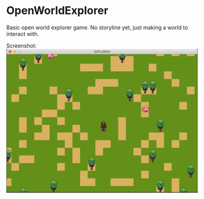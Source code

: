 # OpenWorldExplorer
Basic open world explorer game. No storyline yet, just making a world to interact with.

Screenshot:
![image](images/screenshot.png)